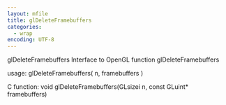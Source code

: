 ```yaml
---
layout: mfile
title: glDeleteFramebuffers
categories:
  - wrap
encoding: UTF-8
---
```


glDeleteFramebuffers  Interface to OpenGL function glDeleteFramebuffers

usage:  glDeleteFramebuffers( n, framebuffers )

C function:  void glDeleteFramebuffers(GLsizei n, const GLuint\* framebuffers)